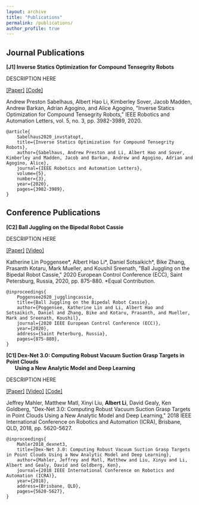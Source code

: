 ```yaml
---
layout: archive
title: "Publications"
permalink: /publications/
author_profile: true
---
```


## Journal Publications
**[J1] Inverse Statics Optimization for Compound Tensegrity Robots**

DESCRIPTION HERE

[[Paper]](http://alberthli.github.io/files/invstatopt.pdf) [[Code]](https://github.com/apsabelhaus/tiso)

Andrew Preston Sabelhaus, Albert Hao Li, Kimberley Sover, Jacob Madden, Andrew Barkan, Adrian Agogino, and Alice Agogino, "Inverse Statics Optimization for Compound Tensegrity Robots," IEEE Robotics and Automation Letters, vol. 5, no. 3, pp. 3982-3989, 2020.

```
@article{
	Sabelhaus2020_invstatopt,
	title={Inverse Statics Optimization for Compound Tensegrity Robots},
	author={Sabelhaus, Andrew Preston and Li, Albert Hao and Sover, Kimberley and Madden, Jacob and Barkan, Andrew and Agogino, Adrian and Agogino, Alice},
	journal={IEEE Robotics and Automation Letters},
	volume={5},
	number={3},
	year={2020},
	pages={3982-3989},
}
```

## Conference Publications
**[C2] Ball Juggling on the Bipedal Robot Cassie**

DESCRIPTION HERE

[[Paper]](http://alberthli.github.io/files/cassie.pdf) [[Video]](https://www.youtube.com/watch?v=tLrz_R_T6kg)

Katherine Lin Poggensee&ast;, Albert Hao Li&ast;, Daniel Sotsaikich&ast;, Bike Zhang, Prasanth Kotaru, Mark Mueller, and Koushil Sreenath, "Ball Juggling on the Bipedal Robot Cassie," 2020 European Control Conference (ECC), Saint Petersburg, Russia, 2020, pp. 875-880. &ast;Equal Contribution.

```
@inproceedings{
	Poggensee2020_jugglingcassie,
	title={Ball Juggling on the Bipedal Robot Cassie},
	author={Poggensee, Katherine Lin and Li, Albert Hao and Sotsaikich, Daniel and Zhang, Bike and Kotaru, Prasanth, and Mueller, Mark and Sreenath, Koushil},
	journal={2020 IEEE European Control Conference (ECC)},
	year={2020},
	address={Saint Peterburg, Russia},
	pages={875-880},
}
```

**[C1] Dex-Net 3.0: Computing Robust Vacuum Suction Grasp Targets in Point Clouds  
&nbsp;&nbsp;&nbsp;&nbsp;&nbsp;&nbsp;&nbsp;Using a New Analytic Model and Deep Learning**

DESCRIPTION HERE

[[Paper]](http://alberthli.github.io/files/dexnet.pdf) [[Video]](https://www.youtube.com/watch?v=dZIHmcaTJ_c&feature=emb_title) [[Code]](https://github.com/BerkeleyAutomation/dex-net)

Jeffrey Mahler, Matthew Matl, Xinyi Liu, **Albert Li**, David Gealy, Ken Goldberg, "Dex-Net 3.0: Computing Robust Vacuum Suction Grasp Targets in Point Clouds Using a New Analytic Model and Deep Learning," 2018 IEEE International Conference on Robotics and Automation (ICRA), Brisbane, QLD, 2018, pp. 5620-5627.

```
@inproceedings{
	Mahler2018_dexnet3,
	title={Dex-Net 3.0: Computing Robust Vacuum Suction Grasp Targets in Point Clouds Using a New Analytic Model and Deep Learning},
	author={Mahler, Jeffrey and Matl, Matthew and Liu, Xinyu and Li, Albert and Gealy, David and Goldberg, Ken},
	journal={2018 IEEE International Conference on Robotics and Automation (ICRA)},
	year={2018},
	address={Brisbane, QLD},
	pages={5620-5627},
}
```
